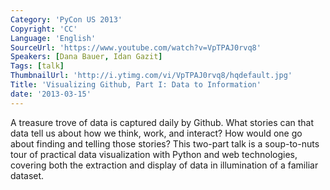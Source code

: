 ```yaml
---
Category: 'PyCon US 2013'
Copyright: 'CC'
Language: 'English'
SourceUrl: 'https://www.youtube.com/watch?v=VpTPAJ0rvq8'
Speakers: [Dana Bauer, Idan Gazit]
Tags: [talk]
ThumbnailUrl: 'http://i.ytimg.com/vi/VpTPAJ0rvq8/hqdefault.jpg'
Title: 'Visualizing Github, Part I: Data to Information'
date: '2013-03-15'
---
```

A treasure trove of data is captured daily by Github. What stories can that data tell us about how we think, work, and interact? How would one go about finding and telling those stories? This two-part talk is a soup-to-nuts tour of practical data visualization with Python and web technologies, covering both the extraction and display of data in illumination of a familiar dataset.
